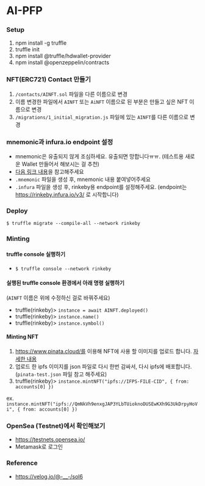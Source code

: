 # AI-PFP

### Setup

1. npm install -g truffle
2. truffle init
3. npm install @truffle/hdwallet-provider
4. npm install @openzeppelin/contracts

### NFT(ERC721) Contact 만들기

1. `/contacts/AINFT.sol` 파일을 다른 이름으로 변경
2. 이름 변경한 파일에서 `AINFT` 또는 `AiNFT` 이름으로 된 부분은 만들고 싶은 NFT 이름으로 변경
3. `/migrations/1_initial_migration.js` 파일에 있는 `AINFT`를 다른 이름으로 변경

### mnemonic과 infura.io endpoint 설정

- mnemonic은 유출되지 않게 조심하세요. 유출되면 망합니다ㅠㅠ. (테스트용 새로운 Wallet 만들어서 해보시는 걸 추천)
- [다음 링크 내용](https://velog.io/@-__-/sol6#rinkeby-%ED%85%8C%EC%8A%A4%ED%8A%B8%EB%84%B7%EC%97%90-erc-721-%ED%86%A0%ED%81%B0-%EB%A7%8C%EB%93%A4%EA%B3%A0-%EB%B0%B0%ED%8F%AC%ED%95%98%EA%B8%B0)을 참고해주세요
- `.mnemonic` 파일을 생성 후, mnemonic 내용 붙여넣어주세요
- `.infura` 파일을 생성 후, rinkeby용 endpoint를 설정해주세요. (endpoint는 https://rinkeby.infura.io/v3/ 로 시작합니다)

### Deploy

`$ truffle migrate --compile-all --network rinkeby`

### Minting

#### truffle console 실행하기

- `$ truffle console --network rinkeby`

#### 실행된 truffle console 환경에서 아래 명령 실행하기

(`AINFT` 이름은 위에 수정하신 걸로 바꿔주세요)

- truffle(rinkeby)> `instance = await AINFT.deployed()`
- truffle(rinkeby)> `instance.name()`
- truffle(rinkeby)> `instance.symbol()`

#### Minting NFT

1. https://www.pinata.cloud/를 이용해 NFT에 사용 할 이미지를 업로드 합니다. [자세한 내용](https://velog.io/@-__-/sol6#truffle%EC%97%90%EC%84%9C-nft-%EB%B0%9C%ED%96%89%ED%95%98%EA%B8%B0)
2. 업로드 한 ipfs 이미지를 json 파일로 다시 한번 감싸서, 다시 ipfs에 배포합니다. (`pinata-test.json` 파일 참고 해주세요)
3. truffle(rinkeby)> `instance.mintNFT("ipfs://IFPS-FILE-CID", { from: accounts[0] })`

ex. `instance.mintNFT("ipfs://QmNkVh9enxgJAP3YLbTUioknoDUSEwKXh9G3UkDrpyHoVi", { from: accounts[0] })`

### OpenSea (Testnet)에서 확인해보기

- https://testnets.opensea.io/
- Metamask로 로그인

### Reference

- https://velog.io/@-__-/sol6
